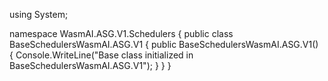 using System;

namespace WasmAI.ASG.V1.Schedulers
{
    public class BaseSchedulersWasmAI.ASG.V1
    {
        public BaseSchedulersWasmAI.ASG.V1()
        {
            Console.WriteLine("Base class initialized in BaseSchedulersWasmAI.ASG.V1");
        }
    }
}